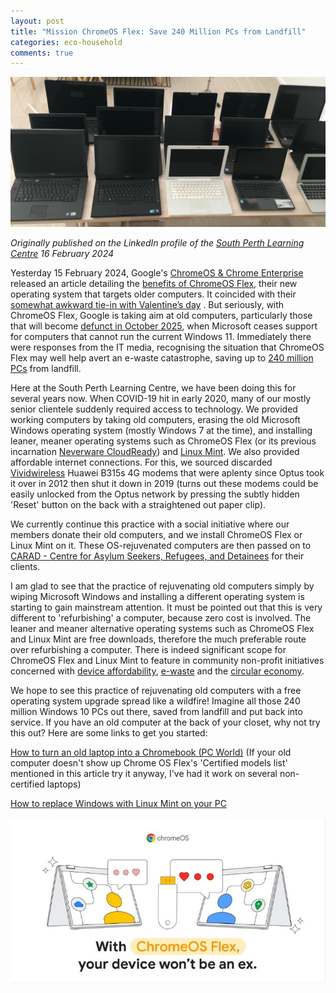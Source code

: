 ```yaml
---
layout: post
title: "Mission ChromeOS Flex: Save 240 Million PCs from Landfill"
categories: eco-household
comments: true
---
```


![Didi's Laptops](/assets/images/dds-laptops.jpeg)

*Originally published on the LinkedIn profile of the [South Perth Learning Centre](https://splc.org.au/) 16 February 2024*

Yesterday 15 February 2024, Google's [ChromeOS & Chrome Enterprise](https://www.linkedin.com/showcase/chrome-enterprise/) released an article detailing the [benefits of ChromeOS Flex](https://cloud.google.com/blog/products/chrome-enterprise/11-ways-you-win-with-chromeos-flex), their new operating system that targets older computers. It coincided with their [somewhat awkward tie-in with Valentine’s day](https://www.linkedin.com/feed/update/urn:li:activity:7163589989543473152/) . But seriously, with ChromeOS Flex, Google is taking aim at old computers, particularly those that will become [defunct in October 2025](https://www.neowin.net/news/240-million-pcs-could-end-up-in-landfills-when-windows-10-support-ends/), when Microsoft ceases support for computers that cannot run the current Windows 11. Immediately there were responses from the IT media, recognising the situation that ChromeOS Flex may well help avert an e-waste catastrophe, saving up to [240 million PCs](https://www.canalys.com/insights/end-of-windows-10-support-could-turn-240-million-pcs-into-e-waste) from landfill.

Here at the South Perth Learning Centre, we have been doing this for several years now. When COVID-19 hit in early 2020, many of our mostly senior clientele suddenly required access to technology. We provided working computers by taking old computers, erasing the old Microsoft Windows operating system (mostly Windows 7 at the time), and installing leaner, meaner operating systems such as ChromeOS Flex (or its previous incarnation [Neverware CloudReady](https://en.wikipedia.org/wiki/Neverware#CloudReady)) and [Linux Mint](http://linuxmint.com/). We also provided affordable internet connections. For this, we sourced discarded [Vividwireless](https://www.itnews.com.au/news/optus-to-retire-vividwireless-516543) Huawei B315s 4G modems that were aplenty since Optus took it over in 2012 then shut it down in 2019 (turns out these modems could be easily unlocked from the Optus network by pressing the subtly hidden 'Reset' button on the back with a straightened out paper clip).

We currently continue this practice with a social initiative where our members donate their old computers, and we install ChromeOS Flex or Linux Mint on it. These OS-rejuvenated computers are then passed on to [CARAD - Centre for Asylum Seekers, Refugees, and Detainees](https://www.linkedin.com/company/centre-for-asylum-seekers-refugees-and-detainees/) for their clients.

I am glad to see that the practice of rejuvenating old computers simply by wiping Microsoft Windows and installing a different operating system is starting to gain mainstream attention. It must be pointed out that this is very different to 'refurbishing' a computer, because zero cost is involved. The leaner and meaner alternative operating systems such as ChromeOS Flex and Linux Mint are free downloads, therefore the much preferable route over refurbishing a computer. There is indeed significant scope for ChromeOS Flex and Linux Mint to feature in community non-profit initiatives concerned with [device affordability](https://www.thesmithfamily.com.au/media/centre/releases/2023/affordability-accessibility-and-digital-skills-essential), [e-waste](https://www.cleanup.org.au/e-waste) and the [circular economy](https://www.dcceew.gov.au/environment/protection/circular-economy).

We hope to see this practice of rejuvenating old computers with a free operating system upgrade spread like a wildfire! Imagine all those 240 million Windows 10 PCs out there, saved from landfill and put back into service. If you have an old computer at the back of your closet, why not try this out? Here are some links to get you started:

[How to turn an old laptop into a Chromebook (PC World)](https://www.pcworld.com/article/393375/how-to-turn-a-laptop-into-a-chromebook.html) (If your old computer doesn't show up Chrome OS Flex's 'Certified models list' mentioned in this article try it anyway, I've had it work on several non-certified laptops)

[How to replace Windows with Linux Mint on your PC](https://www.zdnet.com/article/how-to-replace-windows-with-linux-mint-on-your-pc/)

[![Google's cheezy tie-in with Valentine's Day 2024](/assets/images/chromeos-vday2024.jpeg)](https://www.linkedin.com/feed/update/urn:li:activity:7163589989543473152/)
